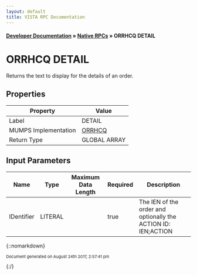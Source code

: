 ```yaml
---
layout: default
title: VISTA RPC Documentation
---
```


#### [Developer Documentation](../index) &#187; [Native RPCs](TableOfContents) &#187; ORRHCQ DETAIL<br/>
# ORRHCQ DETAIL

Returns the text to display for the details of an order.

## Properties

Property | Value
--- | ---
Label | DETAIL
MUMPS Implementation | [ORRHCQ](http://code.osehra.org/dox/Routine_ORRHCQ_source.html)
Return Type | GLOBAL ARRAY


## Input Parameters

Name | Type | Maximum Data Length | Required | Description
--- | --- | --- | --- | ---
IDentifier | LITERAL |  | true | The IEN of the order and optionally the ACTION ID:  IEN;ACTION



{::nomarkdown} <br/><p style="font-size: 11px">Document generated on August 24th 2017, 2:57:41 pm</p>{:/}